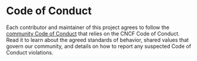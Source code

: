 # Code of Conduct

Each contributor and maintainer of this project agrees to follow the [community Code of Conduct](/docs/contributing/01-code-of-conduct.md) that relies on the CNCF Code of Conduct. Read it to learn about the agreed standards of behavior, shared values that govern our community, and details on how to report any suspected Code of Conduct violations.
